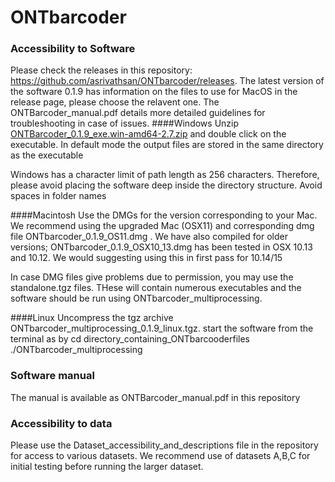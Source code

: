# ONTbarcoder
### Accessibility to Software
Please check the releases in this repository: https://github.com/asrivathsan/ONTbarcoder/releases. The latest version of the software 0.1.9 has information on the files to use for MacOS in the release page, please choose the relavent one. The ONTBarcoder_manual.pdf details more detailed guidelines for troubleshooting in case of issues.
####Windows
Unzip [ONTBarcoder_0.1.9_exe.win-amd64-2.7.zip](https://github.com/asrivathsan/ONTbarcoder/releases/tag/0.1.9#:~:text=ONTBarcoder_0.1.9_exe.win-amd64-2.7.zip) and double click on the executable. In default mode the output files are stored in the same directory as the executable

Windows has a character limit of path length as 256 characters. Therefore, please avoid placing the software deep inside the directory structure. Avoid spaces in folder names

####Macintosh
Use the DMGs for the version corresponding to your Mac. We recommend using the upgraded Mac (OSX11) and corresponding dmg file ONTbarcoder_0.1.9_OS11.dmg
. We have also compiled for older versions; ONTbarcoder_0.1.9_OSX10_13.dmg has been tested in OSX 10.13 and 10.12. We would suggesting using this in first pass for 10.14/15

In case DMG files give problems due to permission, you may use the standalone.tgz files. THese will contain numerous executables and the software should be run using ONTbarcoder_multiprocessing.

####Linux
Uncompress the tgz archive ONTbarcoder_multiprocessing_0.1.9_linux.tgz.  start the software from the terminal as by 
cd directory_containing_ONTbarcooderfiles
./ONTbarcoder_multiprocessing

### Software manual
The manual is available as ONTBarcoder_manual.pdf in this repository

### Accessibility to data

Please use the Dataset_accessibility_and_descriptions file in the repository for access to various datasets. We recommend use of datasets A,B,C for initial testing before running the larger dataset.
